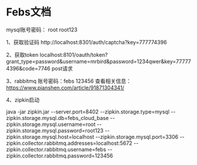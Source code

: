 # Febs文档

mysql账号密码：
root
root123

1、获取验证码
http://localhost:8301/auth/captcha?key=777774396

2、获取token
localhost:8101/oauth/token?grant_type=password&username=mrbird&password=1234qwer&key=777774396&code=7746
post请求

3、rabbitmq
账号密码：febs 123456
查看相关信息：https://www.pianshen.com/article/91871304341/

4、zipkin启动

java -jar zipkin.jar --server.port=8402 --zipkin.storage.type=mysql --zipkin.storage.mysql.db=febs_cloud_base --zipkin.storage.mysql.username=root --zipkin.storage.mysql.password=root123 --zipkin.storage.mysql.host=localhost --zipkin.storage.mysql.port=3306 --zipkin.collector.rabbitmq.addresses=localhost:5672 --zipkin.collector.rabbitmq.username=febs --zipkin.collector.rabbitmq.password=123456